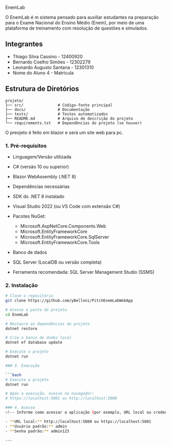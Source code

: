 EnemLab

O EnemLab é m sistema pensado para auxiliar estudantes na preparação para o Exame Nacional do Ensino Médio (Enem), por meio de uma plataforma de treinamento com resolução de questões e simulados.


## Integrantes
<!-- Liste todos os integrantes do grupo no formato Nome - Matrícula -->
- Thiago Silva Cassino - 12400920
- Bernardo Coelho Simões - 12302279
- Leonardo Augusto Santana - 12301310
- Nome do Aluno 4 - Matrícula

## Estrutura de Diretórios
<!-- Mostre a estrutura básica do projeto -->
```
projeto/
├── src/               # Código-fonte principal
├── docs/              # Documentação
├── tests/             # Testes automatizados 
├── README.md          # Arquivo de descrição do projeto
└── requirements.txt   # Dependências do projeto (se houver)
```

O preojeto é feito em blazor e será um site web para pc.

### 1. Pré-requisitos

  - Linguagem/Versão utilizada
  - C# (versão 10 ou superior)
  - Blazor WebAssembly (.NET 8)

  - Dependências necessárias
  - SDK do .NET 8 instalado
  - Visual Studio 2022 (ou VS Code com extensão C#)
  - Pacotes NuGet:
    - Microsoft.AspNetCore.Components.Web
    - Microsoft.EntityFrameworkCore
    - Microsoft.EntityFrameworkCore.SqlServer
    - Microsoft.EntityFrameworkCore.Tools

  - Banco de dados
  - SQL Server (LocalDB ou versão completa)
  - Ferramenta recomendada: SQL Server Management Studio (SSMS)

### 2. Instalação

```bash
# Clone o repositório
git clone https://github.com/yBelloni/PitchEnemLabWebApp

# Acesse a pasta do projeto
cd EnemLab

# Restaure as dependências do projeto
dotnet restore

# Crie o banco de dados local
dotnet ef database update

# Execute o projeto
dotnet run

### 3. Execução

```bash
# Execute o projeto
dotnet run

# Após a execução, acesse no navegador:
# https://localhost:5001 ou http://localhost:5000

### 4. Acesso
<!-- Informe como acessar a aplicação (por exemplo, URL local ou credenciais de teste) -->

- **URL local:** http://localhost:5000 ou https://localhost:5001
- **Usuário padrão:** admin
- **Senha padrão:** admin123

---
